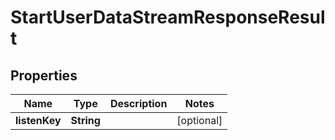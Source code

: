 

# StartUserDataStreamResponseResult


## Properties

| Name | Type | Description | Notes |
|------------ | ------------- | ------------- | -------------|
|**listenKey** | **String** |  |  [optional] |



